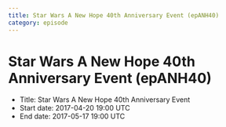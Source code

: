 ```yaml
---
title: Star Wars A New Hope 40th Anniversary Event (epANH40)
category: episode
---
```


# Star Wars A New Hope 40th Anniversary Event (epANH40)



  * Title: Star Wars A New Hope 40th Anniversary Event
  * Start date: 2017-04-20 19:00 UTC
  * End date: 2017-05-17 19:00 UTC

